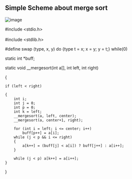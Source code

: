 ## Simple Scheme about merge sort
![image](https://github.com/user-attachments/assets/d187faed-2690-44b6-a595-71be78b17d12)

#include <stdio.h> </br> <br/>
#include <stdlib.h>

#define swap (type, x, y) do {type t = x; x = y; y = t;} while(0)

static int *buff;

static void __mergesort(int a[], int left, int right)

{

    if (left < right)
    
    {
        int i;
        int j = 0;
        int p = 0;
        int k = left;
        __mergesort(a, left, center);
        __mergesort(a, center+1, right);
        
        for (int i = left; i <= center; i++)
            buff[p++] = a[i];
        while (j < p && i <= right)
        {
            a[k++] = (buff[j] < a[i]) ? buff[j++] : a[i++];
        }
        
        while (j < p) a[k++] = a[i++];
    }
}
